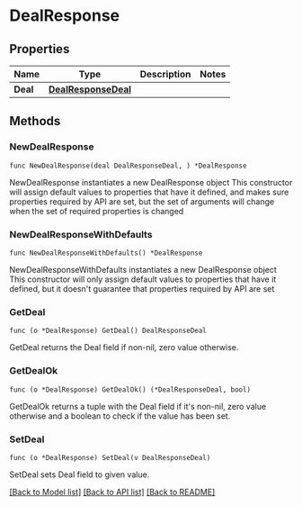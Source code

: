 # DealResponse

## Properties

Name | Type | Description | Notes
------------ | ------------- | ------------- | -------------
**Deal** | [**DealResponseDeal**](DealResponseDeal.md) |  | 

## Methods

### NewDealResponse

`func NewDealResponse(deal DealResponseDeal, ) *DealResponse`

NewDealResponse instantiates a new DealResponse object
This constructor will assign default values to properties that have it defined,
and makes sure properties required by API are set, but the set of arguments
will change when the set of required properties is changed

### NewDealResponseWithDefaults

`func NewDealResponseWithDefaults() *DealResponse`

NewDealResponseWithDefaults instantiates a new DealResponse object
This constructor will only assign default values to properties that have it defined,
but it doesn't guarantee that properties required by API are set

### GetDeal

`func (o *DealResponse) GetDeal() DealResponseDeal`

GetDeal returns the Deal field if non-nil, zero value otherwise.

### GetDealOk

`func (o *DealResponse) GetDealOk() (*DealResponseDeal, bool)`

GetDealOk returns a tuple with the Deal field if it's non-nil, zero value otherwise
and a boolean to check if the value has been set.

### SetDeal

`func (o *DealResponse) SetDeal(v DealResponseDeal)`

SetDeal sets Deal field to given value.



[[Back to Model list]](../README.md#documentation-for-models) [[Back to API list]](../README.md#documentation-for-api-endpoints) [[Back to README]](../README.md)


